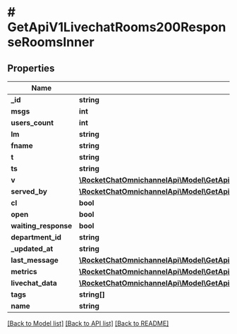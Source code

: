# # GetApiV1LivechatRooms200ResponseRoomsInner

## Properties

Name | Type | Description | Notes
------------ | ------------- | ------------- | -------------
**_id** | **string** |  | [optional]
**msgs** | **int** |  | [optional]
**users_count** | **int** |  | [optional]
**lm** | **string** |  | [optional]
**fname** | **string** |  | [optional]
**t** | **string** |  | [optional]
**ts** | **string** |  | [optional]
**v** | [**\RocketChatOmnichannelApi\Model\GetApiV1LivechatRooms200ResponseRoomsInnerV**](GetApiV1LivechatRooms200ResponseRoomsInnerV.md) |  | [optional]
**served_by** | [**\RocketChatOmnichannelApi\Model\GetApiV1LivechatRooms200ResponseRoomsInnerServedBy**](GetApiV1LivechatRooms200ResponseRoomsInnerServedBy.md) |  | [optional]
**cl** | **bool** |  | [optional]
**open** | **bool** |  | [optional]
**waiting_response** | **bool** |  | [optional]
**department_id** | **string** |  | [optional]
**_updated_at** | **string** |  | [optional]
**last_message** | [**\RocketChatOmnichannelApi\Model\GetApiV1LivechatRooms200ResponseRoomsInnerLastMessage**](GetApiV1LivechatRooms200ResponseRoomsInnerLastMessage.md) |  | [optional]
**metrics** | [**\RocketChatOmnichannelApi\Model\GetApiV1LivechatRooms200ResponseRoomsInnerMetrics**](GetApiV1LivechatRooms200ResponseRoomsInnerMetrics.md) |  | [optional]
**livechat_data** | [**\RocketChatOmnichannelApi\Model\GetApiV1LivechatRooms200ResponseRoomsInnerLivechatData**](GetApiV1LivechatRooms200ResponseRoomsInnerLivechatData.md) |  | [optional]
**tags** | **string[]** |  | [optional]
**name** | **string** |  | [optional]

[[Back to Model list]](../../README.md#models) [[Back to API list]](../../README.md#endpoints) [[Back to README]](../../README.md)
